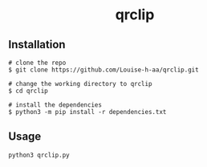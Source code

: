 <h1 align="center">
  qrclip
</h1>

## Installation

```console
# clone the repo
$ git clone https://github.com/Louise-h-aa/qrclip.git

# change the working directory to qrclip
$ cd qrclip

# install the dependencies
$ python3 -m pip install -r dependencies.txt
```

## Usage

```console
python3 qrclip.py
```
